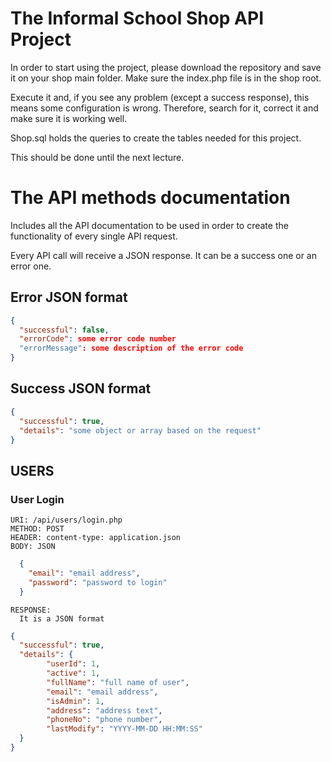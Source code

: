 # The Informal School Shop API Project

In order to start using the project, please download the repository and save it on your shop main folder. Make sure the index.php file is in the shop root.

Execute it and, if you see any problem (except a success response), this means some configuration is wrong. Therefore, search for it, correct it and make sure it is working well.

Shop.sql holds the queries to create the tables needed for this project.

This should be done until the next lecture.


# The API methods documentation

Includes all the API documentation to be used in order to create the functionality of every single API request.

Every API call will receive a JSON response. It can be a success one or an error one.

## Error JSON format
```json
{
  "successful": false,
  "errorCode": some error code number
  "errorMessage": some description of the error code
}
```

## Success JSON format
```json
{
  "successful": true,
  "details": "some object or array based on the request"
}
```

## USERS

### User Login
```
URI: /api/users/login.php
METHOD: POST
HEADER: content-type: application.json
BODY: JSON
```
```json
  {
    "email": "email address",
    "password": "password to login"
  }
```
```
RESPONSE:
  It is a JSON format
```
```json
{
  "successful": true,
  "details": {
        "userId": 1,
        "active": 1,
        "fullName": "full name of user",
        "email": "email address",
        "isAdmin": 1,
        "address": "address text",
        "phoneNo": "phone number",
        "lastModify": "YYYY-MM-DD HH:MM:SS"
  }
}
```
